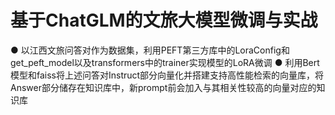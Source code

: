 # 基于ChatGLM的文旅大模型微调与实战
● 以江西文旅问答对作为数据集，利用PEFT第三方库中的LoraConfig和get_peft_model以及transformers中的trainer实现模型的LoRA微调
● 利用Bert模型和faiss将上述问答对Instruct部分向量化并搭建支持高性能检索的向量库，将Answer部分储存在知识库中，新prompt前会加入与其相关性较高的向量对应的知识库
